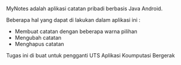 MyNotes adalah aplikasi catatan pribadi berbasis Java Android.

Beberapa hal yang dapat di lakukan dalam aplikasi ini :

- Membuat catatan dengan beberapa warna pilihan
- Mengubah catatan
- Menghapus catatan

Tugas ini di buat untuk pengganti UTS Aplikasi Koumputasi Bergerak
